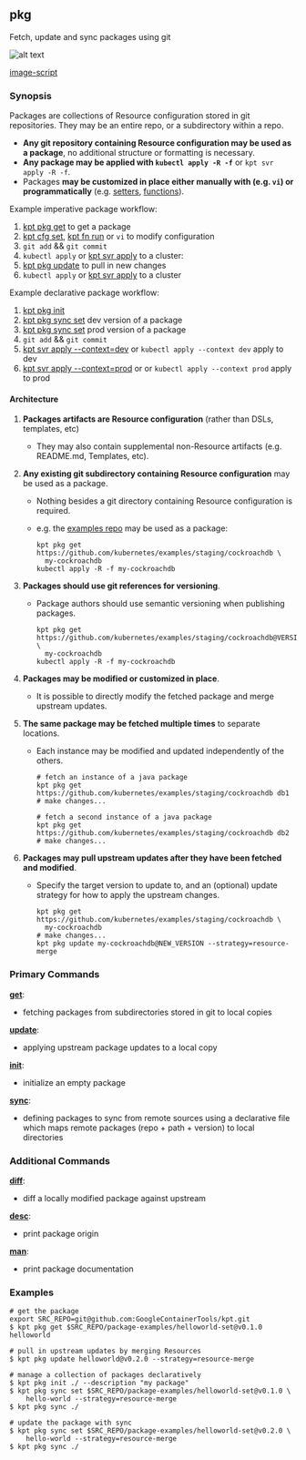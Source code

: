 ## pkg

Fetch, update and sync packages using git

![alt text][demo]

[image-script](../../gifs/pkg.sh)

### Synopsis

Packages are collections of Resource configuration stored in git repositories.
They may be an entire repo, or a subdirectory within a repo.

- **Any git repository containing Resource configuration may be used as a package**,
  no additional structure or formatting is necessary.
- **Any package may be applied with `kubectl apply -R -f`** or `kpt svr apply -R -f`.
- Packages **may be customized in place either manually with (e.g. `vi`) or
  programmatically** (e.g. [setters], [functions]).

Example imperative package workflow:

1. [kpt pkg get](get.md) to get a package
2. [kpt cfg set](../cfg/set.md), [kpt fn run](../fn/run.md) or `vi` to modify configuration
3. `git add` && `git commit`
4. `kubectl apply` or [kpt svr apply](../svr/apply.md) to a cluster: 
5. [kpt pkg update](update.md) to pull in new changes
6. `kubectl apply` or [kpt svr apply](../svr/apply.md) to a cluster

Example declarative package workflow:

1. [kpt pkg init](init.md)
2. [kpt pkg sync set](sync-set.md) dev version of a package
3. [kpt pkg sync set](sync-set.md) prod version of a package
4. `git add` && `git commit`
5. [kpt svr apply --context=dev](../svr/apply.md) or `kubectl apply --context dev` apply to dev
6. [kpt svr apply --context=prod](../svr/apply.md) or or `kubectl apply --context prod` apply to prod

#### Architecture

1. **Packages artifacts are Resource configuration** (rather than DSLs, templates, etc)
    * They may also contain supplemental non-Resource artifacts (e.g. README.md, Templates, etc).

2.  **Any existing git subdirectory containing Resource configuration** may be used as a package.
    * Nothing besides a git directory containing Resource configuration is required.
    * e.g. the [examples repo](https://github.com/kubernetes/examples/staging/cockroachdb) may
      be used as a package:

          kpt pkg get https://github.com/kubernetes/examples/staging/cockroachdb \
            my-cockroachdb
          kubectl apply -R -f my-cockroachdb

3. **Packages should use git references for versioning**.
    * Package authors should use semantic versioning when publishing packages.

          kpt pkg get https://github.com/kubernetes/examples/staging/cockroachdb@VERSION \
            my-cockroachdb
          kubectl apply -R -f my-cockroachdb

4. **Packages may be modified or customized in place**.
    * It is possible to directly modify the fetched package and merge upstream updates.

5. **The same package may be fetched multiple times** to separate locations.
    * Each instance may be modified and updated independently of the others.

          # fetch an instance of a java package
          kpt pkg get https://github.com/kubernetes/examples/staging/cockroachdb db1
          # make changes...

          # fetch a second instance of a java package
          kpt pkg get https://github.com/kubernetes/examples/staging/cockroachdb db2
          # make changes...

6. **Packages may pull upstream updates after they have been fetched and modified**.
    * Specify the target version to update to, and an (optional) update strategy for how to apply the
      upstream changes.

          kpt pkg get https://github.com/kubernetes/examples/staging/cockroachdb \
            my-cockroachdb
          # make changes...
          kpt pkg update my-cockroachdb@NEW_VERSION --strategy=resource-merge

### Primary Commands

**[get](get.md)**:
- fetching packages from subdirectories stored in git to local copies

**[update](update.md)**:
- applying upstream package updates to a local copy

**[init](init.md)**:
- initialize an empty package

**[sync](sync.md)**:
- defining packages to sync from remote sources using a declarative file which
  maps remote packages (repo + path + version) to local directories

### Additional Commands

**[diff](diff.md)**:
- diff a locally modified package against upstream

**[desc](desc.md)**:
- print package origin

**[man](man.md)**:
- print package documentation

### Examples

    # get the package
    export SRC_REPO=git@github.com:GoogleContainerTools/kpt.git
    $ kpt pkg get $SRC_REPO/package-examples/helloworld-set@v0.1.0 helloworld

    # pull in upstream updates by merging Resources
    $ kpt pkg update helloworld@v0.2.0 --strategy=resource-merge

    # manage a collection of packages declaratively
    $ kpt pkg init ./ --description "my package"
    $ kpt pkg sync set $SRC_REPO/package-examples/helloworld-set@v0.1.0 \
        hello-world --strategy=resource-merge
    $ kpt pkg sync ./

    # update the package with sync
    $ kpt pkg sync set $SRC_REPO/package-examples/helloworld-set@v0.2.0 \
        hello-world --strategy=resource-merge
    $ kpt pkg sync ./

### 

[demo]: https://storage.googleapis.com/kpt-dev/docs/pkg.gif "kpt pkg"
[setters]: ../cfg/set.md
[functions]: ../fn/README.md
[apply]: ../svr/apply.md